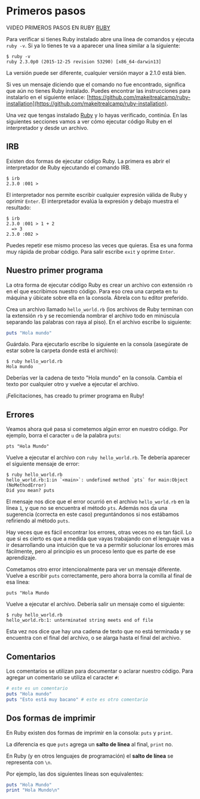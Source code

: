 # Primeros pasos

ViIDEO PRIMEROS PASOS EN RUBY [RUBY](https://www.youtube.com/watch?time_continue=32&v=EM_-swTHJnA)

Para verificar si tienes Ruby instalado abre una línea de comandos y ejecuta `ruby -v`. Si ya lo tienes te va a aparecer una línea similar a la siguiente:

```text
$ ruby -v
ruby 2.3.0p0 (2015-12-25 revision 53290) [x86_64-darwin13]
```

La versión puede ser diferente, cualquier versión mayor a 2.1.0 está bien.

Si ves un mensaje diciendo que el comando no fue encontrado, significa que aún no tienes Ruby instalado. Puedes encontrar las instrucciones para instalarlo en el siguiente enlace: [https://github.com/makeitrealcamp/ruby-installation](https://github.com/makeitrealcamp/ruby-installation).

Una vez que tengas instalado [Ruby](https://ruby-lang.org/) y lo hayas verificado, continúa. En las siguientes secciones vamos a ver cómo ejecutar código Ruby en el interpretador y desde un archivo.


## IRB

Existen dos formas de ejecutar código Ruby. La primera es abrir el interpretador de Ruby ejecutando el comando IRB.

```text
$ irb
2.3.0 :001 >
```

El interpretador nos permite escribir cualquier expresión válida de Ruby y oprimir `Enter`. El interpretador evalúa la expresión y debajo muestra el resultado:

```text
$ irb
2.3.0 :001 > 1 + 2
  => 3
2.3.0 :002 >
```

Puedes repetir ese mismo proceso las veces que quieras. Esa es una forma muy rápida de probar código. Para salir escribe `exit` y oprime `Enter`.

## Nuestro primer programa

La otra forma de ejecutar código Ruby es crear un archivo con extensión `rb` en el que escribimos nuestro código. Para eso crea una carpeta en tu máquina y úbicate sobre ella en la consola. Ábrela con tu editor preferido.

Crea un archivo llamado `hello_world.rb` \(los archivos de Ruby terminan con la extensión `rb` y se recomienda nombrar el archivo todo en minúscula separando las palabras con raya al piso\). En el archivo escribe lo siguiente:

```ruby
puts "Hola mundo"
```

Guárdalo. Para ejecutarlo escribe lo siguiente en la consola \(asegúrate de estar sobre la carpeta donde está el archivo\):

```text
$ ruby hello_world.rb
Hola mundo
```

Deberías ver la cadena de texto "Hola mundo" en la consola. Cambia el texto por cualquier otro y vuelve a ejecutar el archivo.

¡Felicitaciones, has creado tu primer programa en Ruby!

## Errores

Veamos ahora qué pasa si cometemos algún error en nuestro código. Por ejemplo, borra el caracter `u` de la palabra `puts`:

```text
pts "Hola Mundo"
```

Vuelve a ejecutar el archivo con `ruby hello_world.rb`. Te debería aparecer el siguiente mensaje de error:

```text
$ ruby hello_world.rb
hello_world.rb:1:in `<main>`: undefined method `pts` for main:Object (NoMethodError)
Did you mean? puts
```

El mensaje nos dice que el error ocurrió en el archivo `hello_world.rb` en la línea `1`, y que no se encuentra el método `pts`. Además nos da una sugerencia \(correcta en este caso\) preguntándonos si nos estábamos refiriendo al método `puts`.

Hay veces que es fácil encontrar los errores, otras veces no es tan fácil. Lo que si es cierto es que a medida que vayas trabajando con el lenguaje vas a ir desarrollando una intuición que te va a permitir solucionar los errores más fácilmente, pero al principio es un proceso lento que es parte de ese aprendizaje.

Cometamos otro error intencionalmente para ver un mensaje diferente. Vuelve a escribir `puts` correctamente, pero ahora borra la comilla al final de esa línea:

```text
puts "Hola Mundo
```

Vuelve a ejecutar el archivo. Debería salir un mensaje como el siguiente:

```text
$ ruby hello_world.rb
hello_world.rb:1: unterminated string meets end of file
```

Esta vez nos dice que hay una cadena de texto que no está terminada y se encuentra con el final del archivo, o se alarga hasta el final del archivo.

## Comentarios

Los comentarios se utilizan para documentar o aclarar nuestro código. Para agregar un comentario se utiliza el caracter `#`:

```ruby
# este es un comentario
puts "Hola mundo"
puts "Esto está muy bacano" # este es otro comentario
```

## Dos formas de imprimir

En Ruby existen dos formas de imprimir en la consola: `puts` y `print`.

La diferencia es que `puts` agrega un **salto de línea** al final, `print` no.

En Ruby \(y en otros lenguajes de programación\) el **salto de línea** se representa con `\n`.

Por ejemplo, las dos siguientes líneas son equivalentes:

```ruby
puts "Hola Mundo"
print "Hola Mundo\n"
```
